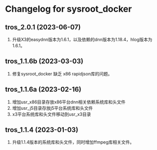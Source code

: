 # Changelog for sysroot_docker

tros_2.0.1 (2023-06-07)
------------------
1. 升级X3的easydnn版本为1.6.1，以及依赖的dnn版本为1.18.4，hlog版本为1.6.1。

tros_1.1.6b (2023-03-03)
------------------
1. 修复sysroot_docker 缺乏 x86 rapidjson库的问题。

tros_1.1.6a (2023-02-16)
------------------
1. 增加usr_x86目录存放x86平台dnn相关依赖系统库和头文件
2. 增加usr_j5目录存放j5平台系统库和头文件
3. x3平台系统库和头文件移动到usr_x3目录

tros_1.1.4 (2023-01-03)
------------------
1. 升级1.1.4版本的系统库和头文件，同时增加ffmpeg库相关文件。
